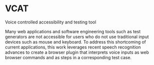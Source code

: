# VCAT
Voice controlled accessibility and testing tool 

Many web applications and software engineering tools such as test generators are not accessible for users who do not use traditional input devices such as mouse and keyboard. To address this shortcoming of current applications, this work leverages recent speech recognition advances to create a browser plugin that interprets voice inputs as web browser commands and as steps in a corresponding test case. 
